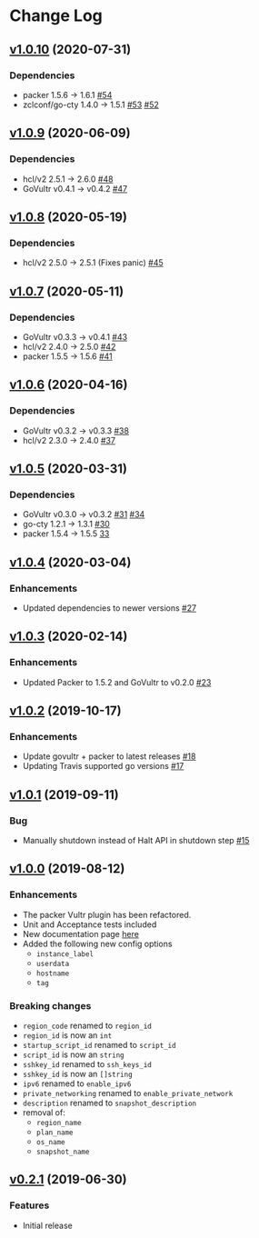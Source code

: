 # Change Log

## [v1.0.10](https://github.com/vultr/packer-builder-vultr/compare/v1.0.9..v1.0.10) (2020-07-31)
### Dependencies 
- packer 1.5.6 -> 1.6.1 [#54](https://github.com/vultr/packer-builder-vultr/pull/54)
- zclconf/go-cty 1.4.0 -> 1.5.1 [#53](https://github.com/vultr/packer-builder-vultr/pull/53) [#52](https://github.com/vultr/packer-builder-vultr/pull/52)


## [v1.0.9](https://github.com/vultr/packer-builder-vultr/compare/v1.0.8..v1.0.9) (2020-06-09)
### Dependencies 
- hcl/v2 2.5.1 -> 2.6.0 [#48](https://github.com/vultr/packer-builder-vultr/pull/48)
- GoVultr v0.4.1 -> v0.4.2 [#47](https://github.com/vultr/packer-builder-vultr/pull/47)

## [v1.0.8](https://github.com/vultr/packer-builder-vultr/compare/v1.0.7..v1.0.8) (2020-05-19)
### Dependencies 
- hcl/v2 2.5.0 -> 2.5.1 (Fixes panic) [#45](https://github.com/vultr/packer-builder-vultr/pull/45)

## [v1.0.7](https://github.com/vultr/packer-builder-vultr/compare/v1.0.6..v1.0.7) (2020-05-11)
### Dependencies 
- GoVultr v0.3.3 -> v0.4.1 [#43](https://github.com/vultr/packer-builder-vultr/pull/43)
- hcl/v2 2.4.0 -> 2.5.0 [#42](https://github.com/vultr/packer-builder-vultr/pull/42)
- packer 1.5.5 -> 1.5.6 [#41](https://github.com/vultr/packer-builder-vultr/pull/41)

## [v1.0.6](https://github.com/vultr/packer-builder-vultr/compare/v1.0.5..v1.0.6) (2020-04-16)
### Dependencies 
- GoVultr v0.3.2 -> v0.3.3 [#38](https://github.com/vultr/packer-builder-vultr/pull/38)
- hcl/v2 2.3.0 -> 2.4.0 [#37](https://github.com/vultr/packer-builder-vultr/pull/37)

## [v1.0.5](https://github.com/vultr/packer-builder-vultr/compare/v1.0.4..v1.0.5) (2020-03-31)
### Dependencies 
- GoVultr v0.3.0 -> v0.3.2 [#31](https://github.com/vultr/packer-builder-vultr/pull/31) [#34](https://github.com/vultr/packer-builder-vultr/pull/34)
- go-cty 1.2.1 -> 1.3.1 [#30](https://github.com/vultr/packer-builder-vultr/pull/30)
- packer 1.5.4 -> 1.5.5 [33](https://github.com/vultr/packer-builder-vultr/pull/33)

## [v1.0.4](https://github.com/vultr/packer-builder-vultr/compare/v1.0.3..v1.0.4) (2020-03-04)
### Enhancements
- Updated dependencies to newer versions [#27](https://github.com/vultr/packer-builder-vultr/pull/27)

## [v1.0.3](https://github.com/vultr/packer-builder-vultr/compare/v1.0.2..v1.0.3) (2020-02-14)
### Enhancements
- Updated Packer to 1.5.2 and GoVultr to v0.2.0 [#23](https://github.com/vultr/packer-builder-vultr/pull/23)

## [v1.0.2](https://github.com/vultr/packer-builder-vultr/compare/v1.0.1..v1.0.2) (2019-10-17)
### Enhancements
- Update govultr + packer to latest releases [#18](https://github.com/vultr/packer-builder-vultr/pull/18)
- Updating Travis supported go versions [#17](https://github.com/vultr/packer-builder-vultr/pull/17)

## [v1.0.1](https://github.com/vultr/packer-builder-vultr/compare/v1.0.0..v1.0.1) (2019-09-11)
### Bug
- Manually shutdown instead of Halt API in shutdown step [#15](https://github.com/vultr/packer-builder-vultr/pull/15)

## [v1.0.0](https://github.com/vultr/packer-builder-vultr/compare/v0.2.1..v1.0.0) (2019-08-12)
### Enhancements
- The packer Vultr plugin has been refactored.
- Unit and Acceptance tests included 
- New documentation page [here](https://github.com/vultr/packer-builder-vultr/blob/master/website/source/docs/builders/vultr.html.md)
- Added the following new config options
  - `instance_label`
  - `userdata`
  - `hostname`
  - `tag`
 
### Breaking changes
- `region_code` renamed to `region_id`
- `region_id` is now an `int`
- `startup_script_id` renamed to `script_id`
- `script_id` is now an `string`
- `sshkey_id` renamed to `ssh_keys_id`
- `sshkey_id` is now an `[]string`
- `ipv6` renamed to `enable_ipv6`
- `private_networking` renamed to `enable_private_network`
- `description` renamed to `snapshot_description`
- removal of: 
  - `region_name`
  - `plan_name`
  - `os_name`
  - `snapshot_name`
  
## [v0.2.1](https://github.com/vultr/packer-builder-vultr/releases/tag/v0.2.1) (2019-06-30)
### Features
- Initial release
